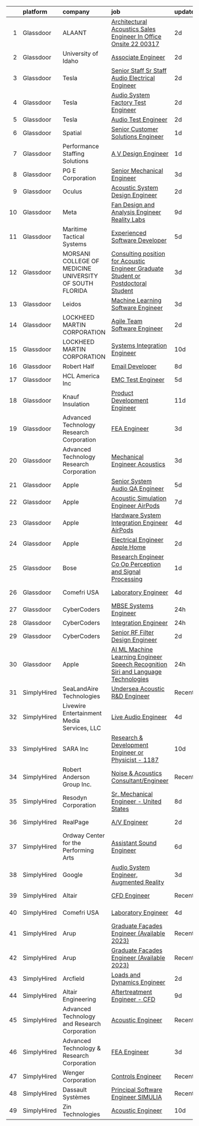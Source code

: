 

|    | platform    | company                                                   | job                                                                                                                                                                                                                                                                                                                                                                                                                                                                                                                                                                                                                                                                                                                                                                                                                                                                                                                                                                                                                                                                                                                                                                                                                                                                                                                                                                                                                                                                                        | update_time   | location                |
|---:|:------------|:----------------------------------------------------------|:-------------------------------------------------------------------------------------------------------------------------------------------------------------------------------------------------------------------------------------------------------------------------------------------------------------------------------------------------------------------------------------------------------------------------------------------------------------------------------------------------------------------------------------------------------------------------------------------------------------------------------------------------------------------------------------------------------------------------------------------------------------------------------------------------------------------------------------------------------------------------------------------------------------------------------------------------------------------------------------------------------------------------------------------------------------------------------------------------------------------------------------------------------------------------------------------------------------------------------------------------------------------------------------------------------------------------------------------------------------------------------------------------------------------------------------------------------------------------------------------|:--------------|:------------------------|
|  1 | Glassdoor   | ALAANT                                                    | [Architectural   Acoustics Sales Engineer   In Office Onsite 22 00317](https://www.glassdoor.com/partner/jobListing.htm?pos=119&ao=1110586&s=58&guid=000001837374fcfca1c433e89928ea40&src=GD_JOB_AD&t=SR&vt=w&ea=1&cs=1_7d662b86&cb=1664089390695&jobListingId=1008156106515&cpc=8F7BC0C6B9F707AE&jrtk=3-0-1gdpn9v9am6pr801-1gdpn9va5jc9p800-df99d32996482fba--6NYlbfkN0CXW8ZgR30LPYFGC_6y8SgAZEO8JE8iUikJuqEbSg54UkP0skczxd_reddng8Mzi2OhXQaIVGxaoypcr6oiOO5ayPQJtTKyzF-9_18g-QE34ZZY4mpDhZRc9f0B4oIz18OZUTuW6Vlay7ohZJmooPRE2muTgEB1gAiazR-AWirjMmwSlNBZ17C1wjLO8D52UzAxXUKTMZtc2X5y3dsEaGr5ZK-A9bozVj8BAnkGuJ-nRrOcBAKmz-LgY46boPpunRuPOQh2D6Cgd2wswm-wasW5uMDZIFh1aiR4bbKTN20uYGx5UFSHg7PUBRy6NoKqVvUiRn4K73L0U1wYbP5Gq9VkFRwBRqHnAcMyLos9AG0Y46flbWSR5sEaguAMFW6wlSQSEppvoBvmQYze0qbWMf43MloICIi9jAVnCjQ4uvK44Itk1ERlczMq7I6hTgF3rIIH8IQzuPLUX28C7C8IvbXIPrR_K0sh5KYKgnyZVLhHAZnToyiqhHA6YoVx4OxdQd4O2Zfwnho-kvjBzNlJLuhldIgz9VAx60RCsJ5lxPJlRV_Q13JICSHbbREg1KTRi0Zjljcr77eHajOwCTogCSur)                                                                                                                                                                                                                                                                                                                                                                                                                                                                                            | 2d            | Columbus, OH            |
|  2 | Glassdoor   | University of Idaho                                       | [Associate Engineer](https://www.glassdoor.com/partner/jobListing.htm?pos=108&ao=1110586&s=58&guid=000001837374fcfca1c433e89928ea40&src=GD_JOB_AD&t=SR&vt=w&cs=1_087cd383&cb=1664089390693&jobListingId=1008157027137&cpc=F2E91DB1AE7076E1&jrtk=3-0-1gdpn9v9am6pr801-1gdpn9va5jc9p800-17ed2184d355e8ee--6NYlbfkN0C3BzQoXwz1MV12nennXSH4XHtHixj9qnUptUTwomOmbFqIS368EfB4z5Ing23qLFI9tUkDGY76CsCdAl9zg_RCJc2k_Nle-qcuES2TdsiB0GmqLoegFcknwaL1O8Ch8gE7irKbfxMrmFOYvY47YK5OjRlBwx15igQ3zF3XVH1rIWfNV4PfEqC3Qu52PACfqVmhEMl1fb-r0Aseq6cXqK1mDB4IWdlaZNiVilkd6iawZgN4rEG2tgjzKjROcMKMpUhOqCGKSkykxzc0M0a6KSzDLJ6xiuM4kGO291FcMA4iugKEOF9dxC6OCdnL96AJpeOWfze5AsZeE-dtgoKxDvnO0NgnsSdk2eI9i3rpOmPl79xikFt7-gT76xhgmbSTxr-l9iPMGfYfsppnKQahvbq4DjiHNUnBo-UOohbu2QIfwtgieXCN-KsCAdExGeAXkOpOHdlhCBh2Dtl3E7ZBNsn_)                                                                                                                                                                                                                                                                                                                                                                                                                                                                                                                                                                                                                                                                                   | 2d            | Boise, ID               |
|  3 | Glassdoor   | Tesla                                                     | [Senior Staff Sr Staff Audio Electrical Engineer](https://www.glassdoor.com/partner/jobListing.htm?pos=124&ao=1110586&s=58&guid=000001837374fcfca1c433e89928ea40&src=GD_JOB_AD&t=SR&vt=w&cs=1_5af7133e&cb=1664089390695&jobListingId=1008157142193&cpc=8795CF9063CD573D&jrtk=3-0-1gdpn9v9am6pr801-1gdpn9va5jc9p800-2d8a1f8128b2f03b--6NYlbfkN0BkX03mv_qGbDFMol2YHqLRvzzvm2LmpzMO_FcYL_FtJlnJTzsjtFTdelRG5HbGrIeCZP9oCSI6IpzslZjy-kUNT8ZDj2sbaRf0gOo7CGmFjrRjITcSomSj23GIUM-aoISp3qMl1UsbND8YpzjJG5gcnx1Z7SvuJUsfY8NVH-41rtMPepHxLVR2mQotcBDNJ2ghAUtGFm8aZas2iD0K1JzYglPyRsgYhvH5H8BDLwCJ0q_Z2hFTlsNfef_o7K3gJtVUFB4a8YIuP7C-eCA67p6ewOkNewccjl_dQKgUmg2-c0EXvMjMpQ-as9VCGy12xEYjsxDgcl1EZ-iUQM58eU2JHop9S0YaWuBT5U3zyyv--RNFxzQj-1-UWxLDvNFEt1vmOCIRAs13IIJxAQPzXKyy4-s1WYzNPXhG5SEd8BwPzrqa8o8XbQVvHIoOOnftebiYEHSU2MLjeDYWUU6sZfcyrQ8J8Nd5t_SHrWv9pwx6hxvBPBVrhPOL3vnLHMip5tHPPPvGiLToFj9mJjyIlKO3)                                                                                                                                                                                                                                                                                                                                                                                                                                                                                                                                                                                      | 2d            | Palo Alto, CA           |
|  4 | Glassdoor   | Tesla                                                     | [Audio System Factory Test Engineer](https://www.glassdoor.com/partner/jobListing.htm?pos=113&ao=1110586&s=58&guid=000001837374fcfca1c433e89928ea40&src=GD_JOB_AD&t=SR&vt=w&cs=1_678a7769&cb=1664089390694&jobListingId=1008157141701&cpc=2CAED5C921A5F994&jrtk=3-0-1gdpn9v9am6pr801-1gdpn9va5jc9p800-5af3a224d73f09b7--6NYlbfkN0BkX03mv_qGbDFMol2YHqLRvzzvm2LmpzMO_FcYL_FtJlnJTzsjtFTdelRG5HbGrIeCZP9oCSI6IuPWZMAxwLue--xsQCODXP1zXPB_ldq9qAXnJQnMAK4g-TBuo7TNWkJrSpRtfA-JW54EzgC32fehXWacBL8mw35h490ZL-ZBlh1QgB5ziyspalw8C5F5hHTImoMvy-Qybpj5bIksgWPeCSrCBxVECiZXyL2LWFsF2OeBbljdR8Pesix-xFuHfQucNCneoQTcNE5-5dZeBPCofkJe8PQhLCbUza1h94BRshSlF4uRV-alF7PXXCuRE0Pje9JHhS_iGnjdE4oMs5qzduSFfocpj3iWPJCFg8Cxh-WmVu0PZcfHpxMucp2e0FVl66iuhH7ZKx9ySvWnioEZodtcLdxFLbmVMdTQN7UYKYHwrBhqfCNYMg2lSI2g7ZNwZRjZHA_9IxK-JVJCwhz_7NJxW-XrPw2J1zAR8VwIP7CiBf-3YwCZX1PYgXnKDn8%3D)                                                                                                                                                                                                                                                                                                                                                                                                                                                                                                                                                                                                                     | 2d            | Palo Alto, CA           |
|  5 | Glassdoor   | Tesla                                                     | [Audio Test Engineer](https://www.glassdoor.com/partner/jobListing.htm?pos=118&ao=1110586&s=58&guid=000001837374fcfca1c433e89928ea40&src=GD_JOB_AD&t=SR&vt=w&cs=1_208adf15&cb=1664089390694&jobListingId=1008157142400&cpc=2CAED5C921A5F994&jrtk=3-0-1gdpn9v9am6pr801-1gdpn9va5jc9p800-058a82497792a86c--6NYlbfkN0BkX03mv_qGbDFMol2YHqLRvzzvm2LmpzMO_FcYL_FtJlnJTzsjtFTdelRG5HbGrIeCZP9oCSI6IhXig6-SMqbejx7n6pjgn4y33Nhu9-TL74ww2Zl2M80tFLABULuAo1mrL6CiClpgSDKSZsDVgndZNoceL5IbPMSSplizj8YJF4q_mGaisGhuKmDXf40g7SmsnxLAQr8tDGkq5FMk4HW1xXPQDRXxoC91chCRPsJD18-hWtUOdC0erY0jKjLl2bshti1trRxp70IPBmQ--lBvFqXakTzlW36NuKy3rLqR0DL-fTqbAVRwl8aXCe42Cn6vPowZck4jdFpIN_RxvkYoip5muqy4nBkrVK1LRZdGJCjxoY4F7Um1qZ7i1tcWrkK8BbVO-ZoBmMa_78qhV-1iWzKE-F3BwPUD75MRiBE8OiG4blNo15g3vTYtKdcZMb9RQ40Jtu975PE56l435e10cjyi7d-yNe1ecY9QJN7osw%3D%3D)                                                                                                                                                                                                                                                                                                                                                                                                                                                                                                                                                                                                                                                      | 2d            | Palo Alto, CA           |
|  6 | Glassdoor   | Spatial                                                   | [Senior Customer Solutions Engineer](https://www.glassdoor.com/partner/jobListing.htm?pos=104&ao=1110586&s=58&guid=000001837374fcfca1c433e89928ea40&src=GD_JOB_AD&t=SR&vt=w&ea=1&cs=1_c5f34b89&cb=1664089390692&jobListingId=1008159159274&cpc=BA2480082EBCBD2C&jrtk=3-0-1gdpn9v9am6pr801-1gdpn9va5jc9p800-1a65befd38c2f178--6NYlbfkN0BK9GXDcakwdiqmeo8o-2GvkYnmPkq7xevAHdeF_847qgq8H7zIJ73WNl8DFdX4C2P9tNLo2nNq6GQI7kIL2dAB22n2yRJi9ChcyUtHAyiQYaJtFAtOwyYKxn4xUPV8ELYOtTM6Q4aHlpAwc1tGhqbovdtbKduVHYQPTjPi69p_08Bezb4r0sHXTEAYo9HzGXR7diUuKKzjub_ttNoXdAPJdpoR_u6lwlbD-83YuqqLp_igl9fa1WJdHfGpy4N5bEO4m32rEgPpYYUsuvbwm5nfZQYdtHZqFCso_aPWnUXVkAIWLZjgZrZ6SqXk3-NPMT9O0I0FX9uheK2J9X937FL8S_DcxrxYgA0orO08S7saae08xF-hjwYCiIcco9idM3lm6ixMf5BX2hcObh4YcR2mq0wAMlE7YbdQQ-owtaZ69IPedzx70C_SrtMAh0pgLPx4njKvcpjdYHKUuRsVcPUn7pc46WB14XqqRPy6rQMy3UdnQ5G5Ctae)                                                                                                                                                                                                                                                                                                                                                                                                                                                                                                                                                                                                                              | 1d            | Scottsdale, AZ          |
|  7 | Glassdoor   | Performance Staffing Solutions                            | [A V Design Engineer](https://www.glassdoor.com/partner/jobListing.htm?pos=126&ao=1110586&s=58&guid=000001837374fcfca1c433e89928ea40&src=GD_JOB_AD&t=SR&vt=w&ea=1&cs=1_b381b978&cb=1664089390695&jobListingId=1008158727522&cpc=BAEB662971763A76&jrtk=3-0-1gdpn9v9am6pr801-1gdpn9va5jc9p800-b09843086040391b--6NYlbfkN0AXoFliKwNxzh56Bt02S5rD74fUBi6QI1EUlbM42wbglNw8vVVxLQivIe2A6KbchX9gc9jlNLiuyXZVEQvOYp5-Ny3f5vjW2qESpYXJelH-sRZNB1L7LIQ59i0IAPf5LnKlZTO4CPFINtFmB9QVBhp5-nd4wPn1SGLwRVaZCvGt4SZpdSpOmUKOSBTfMq2LXbm9hudaA8cSJh22hCKrbQwSkLrI9JMQFcvN9-xgm_wYefZnv1_yL2ybkKn43RJNlMGlDa8DK7h4vMD77xeaBjN-FHDu9MAcw7_Fcy-zZpR0-79idsBCtIuodWPtB3e-FUlS4Ly_Ar6YQKPOa75xmfujAyB5rcZm_nmt5G4nzTDwfnN4liwN8otwj6Dv709pHc2KVYSxC_5RxdKZq43Db21-c1FjNhZJ7yezl2hzEQflNiGgRVsOOVdqV82A-h_Mvm35UE2rz14cNZW9839HJcC2Aw8cgEZYxNYSM5NS3iYRAaiMp28VzfFy3ozuLxSmMVZDyStWvmepZjTgTikXdGIWb6_Pz-57j1g%3D)                                                                                                                                                                                                                                                                                                                                                                                                                                                                                                                                                                                               | 1d            | Charlotte, NC           |
|  8 | Glassdoor   | PG E Corporation                                          | [Senior  Mechanical Engineer](https://www.glassdoor.com/partner/jobListing.htm?pos=122&ao=1110586&s=58&guid=000001837374fcfca1c433e89928ea40&src=GD_JOB_AD&t=SR&vt=w&cs=1_30d16c79&cb=1664089390695&jobListingId=1008153196027&cpc=C4A69CCDBB3B9599&jrtk=3-0-1gdpn9v9am6pr801-1gdpn9va5jc9p800-f0aee0fc73f4146d--6NYlbfkN0Dl5O3UwlcwwCSNUOo_pIXFXhqhPgZDNLRFp2hAbMlfu_U7Fdo9AfZuTWJJfdwboLvXPn5kWbrVdgpI5w-Sdt6pSYoIZB-LXSBjqdmWLuIPSHx5TxWns3CsJ2Vdl84ggBZjSasJjxvbH6ZKf1YjqZw394F56_vqN7_CN9U5D31MhgLsm6DNIbC5h-Xai3qfqiqdek8V0dsLNOGrfmi9a5pTSVa8PRuEv41XOxNKIBjDSyBzYLJ45BpdiobLkKmSgHk9xOawrAEAiTTCFr5M2aztu_Hr00BkKYmBxgojQbz1Wn8zwMkHn4Avmtcler0daNUSdnh7F603926VPNmBueQniuESv_WTcBHq6IgJG5fsip2onv5A4e5N6AkBZ-I4vk7cU-j-iUN0rzuMf83ncCNcUPiqY8aKqyxzLHtnTD_Vmdcy3I2Qg2qr2cc6xV6CWa8%3D)                                                                                                                                                                                                                                                                                                                                                                                                                                                                                                                                                                                                                                                                                            | 3d            | San Ramon, CA           |
|  9 | Glassdoor   | Oculus                                                    | [Acoustic System Design Engineer](https://www.glassdoor.com/partner/jobListing.htm?pos=107&ao=1110586&s=58&guid=000001837374fcfca1c433e89928ea40&src=GD_JOB_AD&t=SR&vt=w&cs=1_c586d420&cb=1664089390693&jobListingId=1008156790030&cpc=5EFBB0462F9C6B7A&jrtk=3-0-1gdpn9v9am6pr801-1gdpn9va5jc9p800-d106bdc17e9a864d--6NYlbfkN0DYl4UJW4r1Vl7FEn6T9F-rD9lpC-0oMJVSiWjK_MGUd8e8cHXcpv6KPyjLHZEfqkXDGYLNsIw2VETJ0sHF2NZhGZKLMs2_UCF9Pd1nMa-9fRGoBJA0xAywn7pOa351Ily7VFDihLHS6yLNon9QJ0DeHlrSJhvNsioD-LJK18Xi_GSqoFx-NlwHpQVxE5ZsSy5Fhb5nqIKKnn0yYjIB8geaVIPzDEopk-WyHX2KupQseKqcBg3tS9aGXp9-gtyyO60Fpw3OryJMfX9txIJrlY4USeQvEnoqpk5a3xUm0pr2DTMmsQPOKXEYZFbP2NGLi5fpfujR8y4b4QRxf_OGrxFJfGy0Ijwh7O9I5D_xIRN5lY69xmahxoZM2fSYgbKYwBSbNxfuLFOmvf90nfzGy8Ue9Y4xHz2pwK3nfhaUbgzVhgV4QmNhEcFHvbvOgzZONgU9gYHWzZq4oy7gAsuxCsSS9V2M_tUqgZX4HbjcCBc8NayaIua7Qz1fOPw-wRg3__F8vbcg1umKWHFASn4eHABpSAo-CIud2xgRpeZn3Qq1p069lT1HOVJ-J-QVr0GUcl_c9C6O3A0FMYR2baDDcAVb-2-Ko5fpBtfbrR3c-tNvc_nFvEzxkaSA3x_bQJQtmQOlNgFQXs_yRinNKvso8REVH4svdDC-lzC2ZOMFa_lKWMQZvb6nMTX-xtQ_P9GNVUJcYEKw9k_BsxxQQQpTIt9TNZJJGca0LCPTCpO20ZE6AEOcyFHwqlnPalDmeXVmN_KQPkZIp5GHL0lhJXmvipcoFiqQXWFGgTQqctQwwBiIcWO85BLHOZQe8tgQer5vgMqdKJbjiNnFuQZUyUt2zsE0lS3S_QxqMFCxfoIMU02PfpLT90oV-uHXbxPSw4z_p00fqGPB-xSqlGexs9fwh9sypytVUNI2FmPSF3ABa1GtCgtakHhs3Lj94YbCl9OjYWfSbAscPt1_uvb0bsMvqkfpFGuJmLwb4szFj5-0wH8toTqYhPcWt8Ots5WeLuibBlvFyj3StFTLIp-3Fb6gIhRQhVAB_xJQ_-SIPr8AWTegvxvqe5KvOPr8xmqs8IkVUyBvwc1F5ww3Dw%3D%3D)          | 2d            | Sunnyvale, CA           |
| 10 | Glassdoor   | Meta                                                      | [Fan Design and Analysis Engineer  Reality Labs](https://www.glassdoor.com/partner/jobListing.htm?pos=116&ao=1110586&s=58&guid=000001837374fcfca1c433e89928ea40&src=GD_JOB_AD&t=SR&vt=w&cs=1_72dc6b6c&cb=1664089390694&jobListingId=1008141481650&cpc=0FE1F5EA2BC84A01&jrtk=3-0-1gdpn9v9am6pr801-1gdpn9va5jc9p800-886dea5d5ab4ed2b--6NYlbfkN0DYl4UJW4r1Vl7FEn6T9F-rD9lpC-0oMJVSiWjK_MGUd8e8cHXcpv6KPyjLHZEfqkUnLXdHGEVbYm2zpAyUcoVheNefKJ5FHnA0xpuyfC0uKnxD36z6rx0HwNbIk-jKGlGKpgpBcUz8zsVafc-mGMC4GOhdemSNHJBEwFhm7HBnKnYL3cO0cKNVH4VrP90ERogJDSHlq-l2Wj16v6RbpH7nuH9On42egy4AjrHK4hlV7aY_TGFcd2XR-o0nJFQ_tBSsuCnO5YNtwqu_H0VxveaX8f0AUNgZxY2CFD8YYegg1aS9A-sCF5WK7h35q0gOr3KPfP_80YUWID_eaFHCjTn9f3puvK2274EHBmDInCkW9huxjYwhn3OBnSAjyInE6F9c64cqU95pnCmiArA5er2BktUuST6gkuqQ0oiIRKRMVR2FJqryTvwujjFfQyvqgv2ygWM9rWpzkSFfPbo1D6gV3CBL5-ya60btT-Dfn0TR1VxCqBiIhTx1jRoV4bsnhFcbnbsDCRvH60xLNyZ9JZqBsEOVxPQhP4v2-lJiyBxae_n1-Y_tZMpZJc1yqFoqvpCyXAK0izIW-8iNvG_7GrkWrx_Z5mnuPHYsuugc6NT2l9IXbQLhNc6o2_CTTqfS2b91XAYqXAhK9xc0dRF9vMseYJMC61nAFwZyZSObFuLPYEW5qRCXrurimmiVInkhgoOE2X6uOLQ2_rObgrTzUnjxfnJLHY9mTWJXeToDytbqZXpZQQsOGVOzhFCQmT6aky7Ijak2fLziTcOVnLXeYR-1TKGguATdc7PY72To9rRJDixAzBHmezaqV1Ny-vHjosq_0WH80j5nyBs-lqrcWgFjWSSHrAmKKUw6mpgP2RFv8JL-OW6vPNXJbkh_UEDbhsWt2e_W2rqMRMofnBJ138h2G05BS0PsLrQUs42h0cCZzIK_TA4Wa8ju6UPE1Z73CvZdqkxEvHk6s9GeSHCdRz75izdjSCXNNO53ZGt3pqjQICqkfkE6Js3jQS4XHCI5U3ZHapLkfPF2c_klaYyyhl--N_I1gxwzSAD3jUtFcs__nA%3D%3D)                           | 9d            | Sunnyvale, CA           |
| 11 | Glassdoor   | Maritime Tactical Systems                                 | [Experienced Software Developer](https://www.glassdoor.com/partner/jobListing.htm?pos=102&ao=1110586&s=58&guid=000001837374fcfca1c433e89928ea40&src=GD_JOB_AD&t=SR&vt=w&ea=1&cs=1_a0ff9c29&cb=1664089390692&jobListingId=1008149197652&cpc=0215C0D262B7DA96&jrtk=3-0-1gdpn9v9am6pr801-1gdpn9va5jc9p800-81bb24394b5abab6--6NYlbfkN0AtR68e5gWpPxoovZgA7Udo-dcymoK0NpHFMpIgh7LYzw56sJYO5BCaP-bqJbaXFb_-ej51BS-QNSIWQaRzNmG2_RvMR4LiDIjiWnQ0kaTCf_kylRMyRIsBM2wpIDBlBWIhyaDEsQtPzD_cB10uLc6yBP3cPpsqVA5vTZpkP-AhwayiN2eDEH1kNS-S8pAfwLJ1a3wu8GSL-PwbiIXVPELrnHvwe2HhqwHQgFKbV49Hzf-VXqDzblpWKm15LZwvoL8qU1_jKEmlueO-UeG5-3EulLo1OWCXWWd2eWumo1OZklnik5DwNUeI7R_0qdJl3WrRcdleLQ-uGWpvpnrYAxrkZm-xph9bcQxSRm3Y6gjmjQLwTSKlJNhUO7z9yQyYbD6dzDcY0tnuMUoid6_mPWlv6cjvS7szf1lrruH2O-GX--xFjlJBk6mb83gyTU5H4LcW23gi_AC-fvNNvH3E2e8jEn8EY5m2gpR9gh6w6WPjYmVJhJc2MgqtZcFrPfLoZoyFX_i7J14cUAqvXlsEFD8M)                                                                                                                                                                                                                                                                                                                                                                                                                                                                                                                                                                                                  | 5d            | Melbourne, FL           |
| 12 | Glassdoor   | MORSANI COLLEGE OF MEDICINE   UNIVERSITY OF SOUTH FLORIDA | [Consulting position for Acoustic Engineer Graduate Student or Postdoctoral Student](https://www.glassdoor.com/partner/jobListing.htm?pos=128&ao=1110586&s=58&guid=000001837374fcfca1c433e89928ea40&src=GD_JOB_AD&t=SR&vt=w&ea=1&cs=1_bee36d9d&cb=1664089390695&jobListingId=1008154544866&cpc=B101C867B3EF2D75&jrtk=3-0-1gdpn9v9am6pr801-1gdpn9va5jc9p800-f55a4ef6aeae47d6--6NYlbfkN0CoZx6RZ76Kz2BC5LaLJVXH_1oYGbR7vq7wgU_JS4Ka_yE7NXZX-VTjXqlM7f-iv2vpOSkZFUl1d5WYHDxQbnm6vPg6q1QmKpNle2ctRKvMoHkjKQflmuguFVrJr53wYU5QkScODGQicf3nbNYEkArzRwtYiTmjIiDP_mdtH0Gsb8v-QyZORvDgL4RYYFG9uh08NmdYlzvE8htOmx67eded6EoCnqbOB57VE3kLpgckGP9VXCnHvtn86qFIdS4RMv2qXizSHXberdLViwmJ3T_qEeuUwdTaFPOlux0shAr_-nkkaZZ3JN2rKAUSDWaQk2hAmKr0uAP-gIkBycpjzz-YPUEpgkkouKwhfBZfhUTWHd5tU1mGw3PphZvr6MAiaG9y-e8-3x-Pe_ujxXrp7TrAyQ9xxVGNLAyR9liTblHQGrqYCKjiYA9g2ytUbMOanxtfYmyJvN--BxS097suzGv4PQrr-UWzZBGSmbFZK30SvghsTNC0EfHss6ztlA-4exgeZB8RTb_VkltGV70nJI6y8roAUBhkkve4S97M1DPDQSDamvXBz4iLoL8nBTpQSFHdPTVFyLkuDMgaDBtyLenPj8EQxMqasbPQ0a3SWN_RkmjGUnvhzf2G0Pkqb-IwMTTjH4owy8RWw27jfnWSRgdZc5S6L4MTqJxK8cM_t8CKfQ%3D%3D)                                                                                                                                                                                                                                                                                                                                                                                  | 3d            | Tampa, FL               |
| 13 | Glassdoor   | Leidos                                                    | [Machine Learning Software Engineer](https://www.glassdoor.com/partner/jobListing.htm?pos=110&ao=1110586&s=58&guid=000001837374fcfca1c433e89928ea40&src=GD_JOB_AD&t=SR&vt=w&cs=1_f3480974&cb=1664089390693&jobListingId=1008154058643&cpc=65CC663E25211861&jrtk=3-0-1gdpn9v9am6pr801-1gdpn9va5jc9p800-ae7c0370de18daf7--6NYlbfkN0CZUO70VSdYKA8PR3jfrSh5ljhqJhfDt0PzQCMubt8cRihWbmqO_-Ccw6DGinMZCyK2ZE0rkuApsHeGNKrS9WTgWTVzUq_zBkMtMKRl2EVMdGDdu3O6zficjxrw1LNdb1H9xU-dLv_XXB74BQOK0elhW8zL9Y6v8u2TAJaWLAm3Z5BwXTrx08n59ar8UQl4h0Mgelv0v3VGVCG-qsDP7mJu7uHSCZtEBy3J0EffgNvHngpsOB7l7-klvibiFl7M6Am6v8CaTssFZX7jybCU5zfXBmlqPBb-CdEPBwL94Oq9i9kG26ko3YIVVeTL16OxKtbdpCKnScy9RzUGHfumsqal2cAnnzEM0YfcLnhQMeStCqB15tupRGxfQ0YGmc8y59cAnYpz4Dac2rWrdpo2g1KJBaS22U85-z7_qB8n5mD_fOG2Zc6Jnl_9n5KT-V0cgbnx4eRldqOJGL7Br749ym9ijB8X4a4E3KIvn5zAIYg-4uhsSDRz1BjM_nnN7SnWljpjH-a2X3xENfHyOLYFurx9NsPSCS59AkSl7Io8OcbN2_yllVxS1mNt680Hiov5dAKToYokOFSIWXTrx7ll_XqYgt7SSZ0BDXf0FWZ0euo2EsY2VVDj3ly35Ql9QselncMnoSSC1AE0sAGk4persCXm)                                                                                                                                                                                                                                                                                                                                                                                                                                                                   | 3d            | Arlington, VA           |
| 14 | Glassdoor   | LOCKHEED MARTIN CORPORATION                               | [Agile Team Software Engineer](https://www.glassdoor.com/partner/jobListing.htm?pos=111&ao=1110586&s=58&guid=000001837374fcfca1c433e89928ea40&src=GD_JOB_AD&t=SR&vt=w&cs=1_bafefbce&cb=1664089390693&jobListingId=1008157427345&cpc=48B9F4758953335C&jrtk=3-0-1gdpn9v9am6pr801-1gdpn9va5jc9p800-c601795b34351101--6NYlbfkN0BuMqUtaNIakuoGTB-u7I0EvtcrTK1_bHO6_bsORPCvsL7zkQUfIzpY4doIgp_GoHrdWwRHLC1L1F-NTj7I9bniL9bd7P7cGA1R3ynlaMUiL1G1I1fQGpDJM8PDMow5kSXMVLGknX_E_ksfSda1IQx-WOKLNd1bNNBCCPk3Y7j18H0ypOQhhVSMtwnhTISn9EbQrvqgbG9gIDeWyceKQdK457QwcdvGoQIs9flL-tFjaqBmzR2KRui7vhYBonMm5QcQHHoYbcnTy4OPfCe3N3s7OsK_9JBYB5xD9cddaOo7DBcWPiSbViUyphU4q-Rp8CgSvB2wryVNkCb3JB7qq3Tmp1_FI6VZ_f-0C1PsifNiLi8RU-BCtTIajmrw5EXA6sXSTaCTQkErBW-s3xXrqtTamp9Oufnr5bzUkPg_-I2xU5yvCmvpzZoXhG3avVN8LQdpyTWN2zoYACbiEcaJlqqBPUZglw1LlsA63qbLVYiiSu_5PVrgYsI71Nj5ilA9RikqzOYBJaH4Ti5Zphk-Pn1ltjmkuehUg5WsoK1H-TXbEKZW4TxB02ipx8vPO_zYp3EtT2IcjnxRx_rdYrdqZR147raXuYGGu-HrqY_3g35S9WbkVNQxi645lVMlN6Wii_9PsZMQqUqupZhz7319HBxc)                                                                                                                                                                                                                                                                                                                                                                                                                                                                         | 2d            | Manassas, VA            |
| 15 | Glassdoor   | LOCKHEED MARTIN CORPORATION                               | [Systems Integration Engineer](https://www.glassdoor.com/partner/jobListing.htm?pos=120&ao=1110586&s=58&guid=000001837374fcfca1c433e89928ea40&src=GD_JOB_AD&t=SR&vt=w&cs=1_ea2435d9&cb=1664089390694&jobListingId=1008140870937&cpc=FA84DF7EA1EC2398&jrtk=3-0-1gdpn9v9am6pr801-1gdpn9va5jc9p800-b4216dccb1da57a7--6NYlbfkN0BuMqUtaNIakuoGTB-u7I0EvtcrTK1_bHO6_bsORPCvsL7zkQUfIzpY4doIgp_GoHqLnLYJkZiTqGRR7wOuUzcCj0RBOuwB2q82Ai0Woe_6x4lpKSYDi0SEjN-Dc8SeQIeQnveJld76q5F1mm34e4Cpumyn51bbY9kYoL2vWlIfK5lS5HbZag-L8vw4KuA3oF_tbyAgW7b8bZ7H6fQAsmYrkG-DbgVVu2Pco1BbUa14bm13zIGcaYKgGLQRsaIKNUo7BXETl7jdGr7KU1ym_ip6Rjd_fuopjDRSQJqcsqsILjB6ympPh-WiDyOR-WPyf8HjQOeRJOgGzWeuz-J3S986H46SQHGcHpiThIcCLVDoM7mT7SUVFGNQA9Z15gjMvpBKz0pZqmQAk0IRQ1YnvvHP-sQCMXy-3I8YfLSjfMHM6ZSmZvrVXexMw9uqPDlsx7LMIFof22emLDNDou4OPcrMcV38PlWbpoTwbqi8rMdTJtfBKGvO_8ROsdVZA_B4YfL7ojpqlPeH-ipS2DCX-i9yrJ7QLBeM2sjByhWYDTcX6GQVeiJz8fZIMa88NXF4IQMAb1qmGzd5bkVO1430ltQdVRX1k5DPVrs1z0doGwEWA3t7-exr1INQJpqu7w0vMVWn0CV8ET-9hA_0Tc_AIiyB)                                                                                                                                                                                                                                                                                                                                                                                                                                                                         | 10d           | Manassas, VA            |
| 16 | Glassdoor   | Robert Half                                               | [Email Developer](https://www.glassdoor.com/partner/jobListing.htm?pos=123&ao=1110586&s=58&guid=000001837374fcfca1c433e89928ea40&src=GD_JOB_AD&t=SR&vt=w&ea=1&cs=1_bcedfad3&cb=1664089390695&jobListingId=1008145675095&cpc=9DC6E4D8324653EE&jrtk=3-0-1gdpn9v9am6pr801-1gdpn9va5jc9p800-1d30b377a342ae9d--6NYlbfkN0CpzDdaQkua3np5pkmj49lKioZwmwxQ-yx5plwbYmV_MzWNBoPgCjn5bOtxNwC6GJ4nMXlh70SbCFcICXIgnZkuA1M2Q3cbZxvyy2idv8eL8hhk9lI80DRwFm1NMXGvI86YHjJOPaVV2F-OE7mVDddpF962aw6WMRMYnU2tZV44lSwwG1i4aejlq-1PIigZ3OVp1QLeG94m97CsvM220ZdXmPNjhXU3IlAoe_Dfad-jYTo8Dqj7pn8bLtTpPFS3TrKgNkcRcZQKfJHknybXRlEXEu4yr7IpL-M7r8PrsgZbidaMAXqUifUT3KmmTGwG5BN1BKlkpO5Tj_RgHD0xqnoSJNIdSv2wIpSE1nD0a-WVri8t1GGKp9mq8QLv9ZPM_GVByNHDGusx8OsLe16RXyXkYJpEZuH68AY2RT8HU7oTM0LEaBdtBIBH4XQvzBxN0XvYYoAd5fUR2zaJMXqIopwMe_EJttYuQyvCBD4fUuI2CBKDcMUAAYhqHhEeYvhsmYzhf3bqfUAZ7HsHIUrHlsaSljfLP_CVFNG_wzh6zHGuVMrH4-DYJx1_)                                                                                                                                                                                                                                                                                                                                                                                                                                                                                                                                                                                 | 8d            | Denver, CO              |
| 17 | Glassdoor   | HCL America Inc                                           | [EMC Test Engineer](https://www.glassdoor.com/partner/jobListing.htm?pos=117&ao=1110586&s=58&guid=000001837374fcfca1c433e89928ea40&src=GD_JOB_AD&t=SR&vt=w&ea=1&cs=1_804a8dae&cb=1664089390694&jobListingId=1008148675044&cpc=5EFBB0462F9C6B7A&jrtk=3-0-1gdpn9v9am6pr801-1gdpn9va5jc9p800-8f9c6c6b805c9ea1--6NYlbfkN0ARIJ2Bo9Ne0EtqbN9FDl85baaqpD5sXJYF-05mq0UjEbqqdvOLv1_InxclDbXshHGkBNMdu6cFsHSCcCW1B5XNy7MFXQJXqc4oXF7kRCSin5PQ2KjGYzyfKWAgPnVon7DsnaaiIhJxutsH6fEenoviyjKl0tT6aRsH5kWbpBMcf0EZk6pBFu-PJkU62rzTEHp9EHXxUMtGMAlAs5c_cL6a5InP9JTEIveClyP87ttVXBNP8xcq921jI8Iowg4Im5PRPxh0dXhCfhdt7yGCGe3jEdsxcb3n9MPIx-93gXiM3LX8N4g-fPV_CGxkWYCVIgPFHmYC3p-9JDwJdmAMYZv3oI73xtp8skQJO_ZpnyKxgV-jK_NeIDUNx6_LuoI97mrhzJu3floKgCsf7JmYGXxT0HJRkJWji95IRF8uXDQPdiR8Xmfwog2M2Ffk13TuT_q_-5MqdBb-5sxjIHZuoZspp5oVh941sBf7M2Ai7np7rvB1-Vu2eNNmjiRth-CmTI9R8mhuyAAdBw%3D%3D)                                                                                                                                                                                                                                                                                                                                                                                                                                                                                                                                                                                                                   | 5d            | Pleasanton, CA          |
| 18 | Glassdoor   | Knauf Insulation                                          | [Product Development Engineer](https://www.glassdoor.com/partner/jobListing.htm?pos=109&ao=1110586&s=58&guid=000001837374fcfca1c433e89928ea40&src=GD_JOB_AD&t=SR&vt=w&ea=1&cs=1_030bcc33&cb=1664089390693&jobListingId=1008136628584&cpc=67D5E609A3B8C355&jrtk=3-0-1gdpn9v9am6pr801-1gdpn9va5jc9p800-7856583687082724--6NYlbfkN0AgCNq5Q9JZmzoW3qRvN8nsjI_K7hzeHLTyl9cbg4zvCuAwJ3I6BceYlWxJTxN8DwW-UgRDF5JuJSKTmh-k_N52AEArxxyOD0WNUcQZlgAObincYvAH3IXG2_TrzqqD9soyCYF-0ntN6ekpt19krMHsaZEVX2aNutxJltnPodVuJ0PmGP4bchhFhDJKX5NYnqoeDlIeLzWts1lA39vk9rsavu-PI-D8-gfGf-at1uf_0eoymIMUuui0PShNTsXoYIILe0EaGV1J4rRVnZ2Yg2anZnFauI1kES-f2A_n1Ycc93_5B1dE_ejqqeGig0NPsPzMRAZfumoIZC3F7HZv8SqQ3Tderl_KSyw5xSdyJmAIAFeATfuhKLf_rDKtbqH77Fht7xZx8yg79i-W4xg1d5uoX1KnesmX1vDXLLxHdExCR3PGEXj3EC9jJfOZL-1b1_oE5O6YES7GNtVxxGxxtWltcT4aLqh5qofnd-dNtt1JiCZnN9RgMzI7p-NtjGfTWyV-YyVIWy-VOJXW2_w3sEfAft57ptFvRlA%3D)                                                                                                                                                                                                                                                                                                                                                                                                                                                                                                                                                                                      | 11d           | Shelbyville, IN         |
| 19 | Glassdoor   | Advanced Technology   Research Corporation                | [FEA Engineer](https://www.glassdoor.com/partner/jobListing.htm?pos=105&ao=1110586&s=58&guid=000001837374fcfca1c433e89928ea40&src=GD_JOB_AD&t=SR&vt=w&ea=1&cs=1_ee2202ad&cb=1664089390693&jobListingId=1008153691899&cpc=56632219D727AB75&jrtk=3-0-1gdpn9v9am6pr801-1gdpn9va5jc9p800-c1fa792d3db1e409--6NYlbfkN0BpJ6rK8JrXdHZkBab3Cobg3BNAb-0EBUCoLlbXpfPELiqRnd6GOmOp-CHDTzpdoYGkHdqLG_nkxdWwDXOI2t5lMmndrVgFhDuep4VRg5pQ_WHz153F1mBLifAfEHf_UWfXdVxVKTS9MnTVwYmtSARCskA_epQ9cBSadQvVS2VdQghaW6AdCsprT7Yi17SKuPS8NyGetkozlhE_xIAAY0K9z6pCP6HxEzkytk1RigESCJXrt08epIn8h1VAnHKFsTwoqoC3YJ7INzsGHcg7HKxGeakNgbj2B_lf3UjzMzJW6OvQDredxjoTyPhpbD7m7T7Fo2hhtIznHLd-sssqJJqsSc1vE0FV5VZ0lw2vO9TXXKpXHhyDeaTHdvarlPmpLoGJwRUET4pJThKVri8Vg2ED1G18WnN4nnAz-NXyDeOU19Xq6EYgNUTvfkA1kbaYLxaeXrPhh1oh4kn4Aqr95Es9d8ibBOMvToJI_FcLuqZZPfRJ7lw57lK-lmxF1rQasjQ%3D)                                                                                                                                                                                                                                                                                                                                                                                                                                                                                                                                                                                                                                      | 3d            | Bethesda, MD            |
| 20 | Glassdoor   | Advanced Technology   Research Corporation                | [Mechanical Engineer  Acoustics](https://www.glassdoor.com/partner/jobListing.htm?pos=106&ao=1110586&s=58&guid=000001837374fcfca1c433e89928ea40&src=GD_JOB_AD&t=SR&vt=w&ea=1&cs=1_c3ceb70c&cb=1664089390693&jobListingId=1008153834590&cpc=A938E184CF850189&jrtk=3-0-1gdpn9v9am6pr801-1gdpn9va5jc9p800-3058c80775c5d72f--6NYlbfkN0BpJ6rK8JrXdHZkBab3Cobg3BNAb-0EBUCoLlbXpfPELiqRnd6GOmOp0roZmR_YsCNJr3t_egGcY1JKl6QRWN3-ev4XOXzV-d_drgNxR-_WffC_6U_HS3_Ngh82l2vb2d34HjznUtEKAULg2tZ_CFwQS2AdAWn0U5A-hfhQ2gw9ddftWjIfDrbdVhkTK7s0b6tQBJc8_B5qrb7QSyeck7vkydeVUzRWXzap6Aqhd2BNlXUPoRqOTk-MxPJJIUYLuacEgUaKE00Be6kr-o-Mwy5rU12mQxr-q1DEdvu736EDRezOJ5SJCu4hh2uUgc6FiX4Rfl9SPrwjjgwsTsZ0g11QAJSp8aKdyD2sqODWJW6ol1O5QQTGiWDfXIAOCNSmGuDpedATPL9Tt0iqDWfAWi-MXXSIBhGnLecpSAquk27tJsvvBcGIVbNp54qRneIzzeafTZlYP3md8aZwr9BzsDoZNnfxp92fxHS1r5a_raluybTLebp7I5rF06f8XrOs3PArGOiO3_k8NhgPRrhr6Ma1)                                                                                                                                                                                                                                                                                                                                                                                                                                                                                                                                                                                                  | 3d            | Bethesda, MD            |
| 21 | Glassdoor   | Apple                                                     | [Senior System Audio QA Engineer](https://www.glassdoor.com/partner/jobListing.htm?pos=115&ao=1110586&s=58&guid=000001837374fcfca1c433e89928ea40&src=GD_JOB_AD&t=SR&vt=w&cs=1_eebe5a1f&cb=1664089390694&jobListingId=1008148531672&cpc=F41FEAB56D215062&jrtk=3-0-1gdpn9v9am6pr801-1gdpn9va5jc9p800-017909a95361d9a2--6NYlbfkN0BvKrLyj5gPmtZO9T8euul8TCxuuKNOtzRJOomxnwSEodTz2Bc-sPZl5OJ9R4TJsNe2yDbQJ34cF5KvJm7v8DGc3FpnaU13Eij2u-w5iohmbTWZJBHXQN8zHGuRhc6f17UAESOPGHJp_Sy-51kXaUAulKq80nFC0KaW4xrHXe7ToHjGGXI5VdTXBP7K9jGhu27zMCrQWp2-UQEz2oi_BrPJC_etz_qnIEDqDwWeAhZ_myKtDWqKmkx32YGizEqQHWtdM_OKhLUDRkLC1m11xK3zCQeoGNVpa3amtX2I9fJZNRNrB-61EES23uxVlaLP5cr6GZVUoFhwAdizHMMSHlAPnwT4o5U_WnG-Pv1GsqPpamaIVZyDszvP-ZZ1MMH4FfUXGLDdWpfeo_cQpXFQkaO2fWplSOjRzhNlCZpvlc3RpEhft61lPsDs29JMqEAGf8FSoLH0MDuqSINlny5IUommgIIvZYYPN3h5NOJJFB8ydw8GZ9aJ9ecgIVq0gt2kxvaGBOVYkscu1FJ1R5Dr3AIebxBhW05C1vPeLqR-vE-plSyeCKfiUhV8xhFP317CbutqV40eJfNRBqbY-hrlSXj5oIdo5OeHywbiIvAQcXh9I7ED862KVl9IMnBIdqeDb3WyHFwmwu2qeZrmky9sqrOFL4AXe_9Q6Y5go7weXYk67DV0_URcxAP1H24lMpSNDq0f8l_E22AhQ6GMra2xeaT4T4ksY47dkvrUkvSpOE1Eu_Pve8p-A0C1flCzq9nR0wTY_4cD-7z6FN2PswYVpyX-xkJPdmksoW2P84EZ3jGzEe_X2inP-x89Xn2SeboJLKAAAHCb9GX44_UarGkd3G9CTFRTaiR6n0Faj4HDDMQK_XTiVvOwFdsHYoe8xalrVZ5ZeCadPLDpn_RYa-O0fJOBftTFIHMwgFFtOEQIHYY3LOW-KRhF1M4fS3skhPzZY_kL0NvXg928CtZRK8VhUeTEgi1YJUC1ljw%3D)                                                                                                                        | 5d            | Culver City, CA         |
| 22 | Glassdoor   | Apple                                                     | [Acoustic Simulation Engineer   AirPods](https://www.glassdoor.com/partner/jobListing.htm?pos=103&ao=1110586&s=58&guid=000001837374fcfca1c433e89928ea40&src=GD_JOB_AD&t=SR&vt=w&cs=1_292bae8d&cb=1664089390692&jobListingId=1008146626449&cpc=334ABAF5D42DC775&jrtk=3-0-1gdpn9v9am6pr801-1gdpn9va5jc9p800-ee21dd005390593b--6NYlbfkN0BvKrLyj5gPmtZO9T8euul8TCxuuKNOtzRJOomxnwSEodTz2Bc-sPZlPHrT5BCwu4Q-7dy9UsDbflfsSYyZ20UtBldsxZuRktsIMFqtwJnGPnRylWlaQ7uQv0HuRDulNs_Na0zu9qPy2zr8V2Yj7Dh-bWhA0EFhaVoGDu_4ArxRFaI91NIR1sbMz6HdtiU7yzJzmV5qUjIEuo19EbLbYP7uBhyKKiTbQ4AEI3pM7MqgudwIBcKZyS5-rK-_hmcs1x4BVTaxdpbuHaSVdniA71yBqsJ9Xjp9srqSCEPL12xZzWKsJU7YEsf_dUc0XzjiHhr4HXh1tTDvoeEYKTJB2ZD5P6vCQoRrbT1YSxyl4nkWFl5kwrXC-l2T9CXeYjb4-IIZKYuMej-XrzMMcxMl7Sn1sX8YH5rPwO0vDz5RICiuMU8SpUt3OLp-vFZkUGsKX_An9t0Pp1PUcsVwm29V8oPP2VDTIW8qfbX3VQ7GHCrEusFweMD9tiyhwObCBEqn_YZxiWOp6sZ7SNuZGdbHjWUAh3subDKbi8k70c7LrXhcVZ3NEHjd0LHbmkbON1fJjKkETrCLCZlXoFQDoORZ6OgyYAoylFqzL6r7h9naq6TeNgNEg-7Bfl4x5k4fqufE7tpLq8w9lLwwGvOExvJzCxCxPBkZ-NaDa5biXznHJGNRT8qz5oAcxlxmZIlkm-Jk4Ii45HCc_gVTmLinaDGJzRB0Dl8dxVxGiy7oFoJEYCobraRTyg6Q2OeVJr954cQyI4iOG8Q4YZP8NVot9sz44YfLCAHae42bxlZKrWpfHjAepxIgTe-FU5FQXGLsuozwrlKKIUZ_Zz-2oFnYQeoWLKCZkCs3ipcQLSAMRIzPtgpbHwU0HRxX3EhRLQqadK4Lw4xj0nNffnCg3hzbQAn-qeCArSHDVgQWtjiExu56qm2_X4EVbdvRZtrIzUHfPAFy8Yjt789SK27-twwbngTnCn48dgdwbeLKCV9NRIxOTToIBg%3D%3D)                                                                                                   | 7d            | Boulder, CO             |
| 23 | Glassdoor   | Apple                                                     | [Hardware System Integration Engineer   AirPods](https://www.glassdoor.com/partner/jobListing.htm?pos=114&ao=1110586&s=58&guid=000001837374fcfca1c433e89928ea40&src=GD_JOB_AD&t=SR&vt=w&cs=1_690755c6&cb=1664089390694&jobListingId=1008150767369&cpc=B076152010A3B66C&jrtk=3-0-1gdpn9v9am6pr801-1gdpn9va5jc9p800-532bcfa2c747b904--6NYlbfkN0BvKrLyj5gPmtZO9T8euul8TCxuuKNOtzRJOomxnwSEodTz2Bc-sPZlPHrT5BCwu4QXKcxAmF_39_VjBiM-LAthHOPQabiVP7WbL11bz3MOsj_2ZOtl3UXNdI7wnHHfqXyA_UzSZ6cWzp4ggyTZzfsQbl2JYPTGW4C91EpHG2nM7CslgQMUVEkecV3EjymAu6VOZXpsKBcS6tiibkGQqFy9ylvTxOo27F-u93tH9wp7J1Iaqwg6iLZZLBDLx1PHGku4nKeV_BYEXgEdvDR7271Q0ctw5HicUxQ8f5b926IAmOzY6Ek9QAZV0hkIO2aE6UXzdmOC8A0-xsv-B514l_rc8LXwkg8u_DdTDQSLvLZOt1o3LU916-bzCNCsB17DaDqYY_0zcwVyjLvJ1R2sG8CdcmJDxKxBWrzkVJPpCzNoo2mWHPChLofEXlFMy0dbzrYgHhhLyqewJjpt8kJ-aH4tAe-cZVeTIdM-jW7yuqukfab2VhCInWk_AHy7RjKL2CKRe6fdMUegn38WxwLO_jeRJxCNTy79fuLRxnEChMtoGOCzAFjerOjH-F-OLhiZJAzIPGuGqk7Azos3DxIAgyc1BuCfceQ_PpcUdn_1rDzvaZfV2H0n5jRuAHvj6oX6OTMBz3M-impxB1-pZTSwKhQHcz4-5OJSjwn55I-q1Hm67kYVidIF99f_mGm5Nh_IW8iVut_4_XUvlFhf-34mHHzB2q6vB4M97NmmldDzC8-Efku24T31w3ZCKPpn1tWr4NtdQi9KbqGwOfLxqDAcGcPUKcJePQ9besSOX1zP0_oukt6Lz2Sim1TP8_WlLahIQqRqDQTr6oAhj7vydQDKUkrGwl-TcyrFAKIABcz-8tNC9ynSlJ7NYT-Io01wpIHVUzXsZOUrawtJhmt-emF-3sb3fKu_RQ-4eY-3gjKSJsSSLnPohRI_EBR4h_Leg7kjk50x-JlRre71_7ud6bwajeKgar5Jmx84HB2LpaxL-s49IFi-Oj-z3AQ5)                                                                                       | 4d            | Boulder, CO             |
| 24 | Glassdoor   | Apple                                                     | [Electrical Engineer   Apple Home](https://www.glassdoor.com/partner/jobListing.htm?pos=121&ao=1110586&s=58&guid=000001837374fcfca1c433e89928ea40&src=GD_JOB_AD&t=SR&vt=w&cs=1_f4887b84&cb=1664089390695&jobListingId=1008156058603&cpc=654405A9B1E0A9F5&jrtk=3-0-1gdpn9v9am6pr801-1gdpn9va5jc9p800-3be749b7b6d8f2a5--6NYlbfkN0BvKrLyj5gPmtZO9T8euul8TCxuuKNOtzRJOomxnwSEodTz2Bc-sPZl5OJ9R4TJsNcg1wLa-ry3gyQ5SC3ws5yh2vV9va6C4pP_iaPKoQeybvSRMAZyEojipvPA6tIg9B13T3G7kYbYALmnZULEw1Hc6BmIWwB2oLbeB3y4lDn11W9wmT4WV7-jeRtHNCyWtP9JP-rIBRA0krjYYOBgQl8Vp614hvVSUhUibIpetYFEOTffg-FxNh3Dco1Hc0FR4ZyUMaHiwSl5c8WMcNcdusHMcP2Vst3EFjkIsfXl6Nqp8EYRx9Tht7p1b101yN-WrQN1-YsZJe2ikhExdqs_8yxgHwfYWNcRqPAU-v70VcKpVACgyQfnhHS8cb4snR-0L6AYu9t3RlnfL9uFtKF4cf4adR5Hk7lPjbJfn82n3HfrWxzLq657BduYH3B61cnM14i_0hzRReGhO2wLg3blThg1o2qZzPNC5tIpdgW2ouvofzLUYn0m9cxja7mColv80vsX3Q5EVjqQK3Hodn4I2xyPLoeO_jUMrP8V3W8LCRC0ERUHW4jAqQIwtVqxZ0OrISVAjpxGiv3HIwlBENpmLu9QLMM9u6yWaq2POzY23k7UCyqDeoFBsdVUXNPUYPrS2lEgP6GLBuTtg4Xr4rtI2XCudnoitkUC82qiSio1-MxeX5CoakzdDfT5FMAmMTmg2Va91K3_X75c1-W64_EziheGxNY6U6AMMBEZfOmwe4lCLPRDTzuv5fyiO9v5bXHkKH3--T5h2qLQMKGrmB5DcJu_P98edHsmi674W1nfjfRa98peOhhn9BrJArVjOkn6zfaV4cm_fOvEWOMJQkmlkRu8Cr7Wrb40qOX1U9tQxy2OHt_OYHYC6cYKFLRS6eLekdNOzp1bZGoOXH_sUzdgKyA_DYOAjUswB0B-Lh2Jo8XIMq_iVBOEjbzW9zBVYAbbCMfaNdSRxMjTpZiy3HnH52TiimaLw7ymm_o4p1byukOl1A%3D%3D)                                                                                                         | 2d            | Culver City, CA         |
| 25 | Glassdoor   | Bose                                                      | [Research Engineer Co Op   Perception and Signal Processing](https://www.glassdoor.com/partner/jobListing.htm?pos=130&ao=1136043&s=58&guid=000001837374fcfca1c433e89928ea40&src=GD_JOB_AD&t=SR&vt=w&cs=1_ad33e07e&cb=1664089390695&jobListingId=1008158694844&jrtk=3-0-1gdpn9v9am6pr801-1gdpn9va5jc9p800-17fe490390663a45-)                                                                                                                                                                                                                                                                                                                                                                                                                                                                                                                                                                                                                                                                                                                                                                                                                                                                                                                                                                                                                                                                                                                                                                | 1d            | Framingham, MA          |
| 26 | Glassdoor   | Comefri USA                                               | [Laboratory Engineer](https://www.glassdoor.com/partner/jobListing.htm?pos=101&ao=1110586&s=58&guid=000001837374fcfca1c433e89928ea40&src=GD_JOB_AD&t=SR&vt=w&ea=1&cs=1_1f1d3145&cb=1664089390692&jobListingId=1008150789569&cpc=91A66587F56D6347&jrtk=3-0-1gdpn9v9am6pr801-1gdpn9va5jc9p800-a6d8e8d868cc4a4b--6NYlbfkN0Ak-n5B6KTZ3IzjhiaNmMvsbFLh-TXvhnZH3RkREzsre3nG391hwNT2t7bLDGwQQzwdYB_5527xE_qYW9N3BKV5CSV1_qLWuQ0IiimwmKhMioC5xRf7Cwj1Xu8fXQKpuVpAkOlxwDHzF1hbjrB7Rp1ddZxgXAybpd7NSS2j8S_AAEZn8Bxn4X2rPpDTtvEeVEbuFVNOoEc-bbiQ1gPYcxDOqPI_6w2ppFQMbRxth-mfB5UMWHsfczaeEjvw1YCzQIRmAF6KFRNxbXfy180_bdGOf5NIr6rtfjMMBR14Elc61WHa9n8wj-mzRFV9JWRBQCSeTNoIY6aANdtYAHCXHhzj682Y0n-IxYMlzfybrhLm2zWUJSfgtkpkO7oVnPa37UgJ0kkY8ryQMequ8q-cT9w1ZbL-ywC7UMhOVhmLUcmVarLjSg2AaZ2XbHrW5l_KLsKj8It7fZjIIeHngF06xL7wW82Rx_8bgR0Kxl7ohLn-BEoqb0I_t5qtgoto2icQsOORuMG9_xj3IA%3D%3D)                                                                                                                                                                                                                                                                                                                                                                                                                                                                                                                                                                                                                 | 4d            | Hopkinsville, KY        |
| 27 | Glassdoor   | CyberCoders                                               | [MBSE Systems Engineer](https://www.glassdoor.com/partner/jobListing.htm?pos=127&ao=1110586&s=58&guid=000001837374fcfca1c433e89928ea40&src=GD_JOB_AD&t=SR&vt=w&ea=1&cs=1_63ae5dc0&cb=1664089390695&jobListingId=1008159698431&cpc=FB7E4A1762AE5BEC&jrtk=3-0-1gdpn9v9am6pr801-1gdpn9va5jc9p800-0cc33be1332dc2fa--6NYlbfkN0CpFJQzrgRR8WqXWK1qKKEqALWJw739KlKqr2H-MSI4eoBlI4EFrmor2FYZMP3muM0CETaZjfCSsFNC1zTH3SjxPJg2PY0PmCBt9J0vXNGZtV2GTIMpITG0UoKaGcbDvx68xqJuArC84qNUc0KY0Gk1-5gC3SUWb6I3SIuZ0nTaMwpfOkxEAdTeB09vyd0ayZboDcyYnzDfBYY-KXF-qx3L-48MVEv5XOQYwWYl882w0Ps2vnb3g-dAsyNEXmmCjH4Aa2vCMflfF5H40s0R37mMCzxaHMHz5meS07ilM5r_-VWK2St-_Zo2rNds85G75tK0tn_5DuJ4CdKDxfhn7xDjXTDFErl9r_Tu-okHxYyWDqLHlHhi6PTBH6vnepCwQsuaq3nnM0dr5Qkv5Ho6f7atTEABr808qPucIqSnImtBuBvvQsqcq0xK2t4Q2NABgeT-bMBCjdWtoVkC2kvrwbxreFV-CR-6FtkP1ecSpPtC5iCmcB2oGJizhlTJ2B5o-4zMul4bleMKW2jaanzJFWA3kevH-wm6AFuWQbmLPgeVql5Zyb1tqB67LEGxZ80-OUBZKy4Ga2h6aZzVurMe7diQbkYcSdIqnk7YDSokW_Y1QBw0cLxcyzOvUIo-lrTtqms6bvn6JViBjx1kZyKRvwrA73wZTPFREjCq_fmPPuGn34X4vTveaO3KBHrHfbqpHTZmXRGUzfEpahni9SKP4ZTZRytp81NvfHdE6an60hwFXw_q1zCgL-olfmxdsM3PkfsFis6O7IhOCXozu1lW_A2Fd0MdiUVXAcDDHtIaj-u5SHUnlKHtJAqx7OomMxaNXcvGqdEiOZQlqF3o73DLuA0LHHqakxFrw4dO95boU5ZwxrTBMkwkOlLbm3WuWruDHRj9F4MOEtyrArPefZKx2M-Ds0qBjSnSimdEwvZnc3oR0QZbPZVrGUNRmQRKg9ShFAwEH0pHhKnU2PaGVHaVIEPpnI7z1nqQCZ-lckKz86X6MSgJRUImMgJ-)                                                                                                           | 24h           | Beavercreek, OH         |
| 28 | Glassdoor   | CyberCoders                                               | [Integration Engineer](https://www.glassdoor.com/partner/jobListing.htm?pos=125&ao=1110586&s=58&guid=000001837374fcfca1c433e89928ea40&src=GD_JOB_AD&t=SR&vt=w&ea=1&cs=1_43198dbc&cb=1664089390695&jobListingId=1008159698749&cpc=6FC5BA77C9A4CD78&jrtk=3-0-1gdpn9v9am6pr801-1gdpn9va5jc9p800-8cabb55205b14563--6NYlbfkN0CpFJQzrgRR8WqXWK1qKKEqALWJw739KlKqr2H-MSI4eoBlI4EFrmor2FYZMP3muM0CETaZjfCSsDdjCD0Uu3ZQ16fP9nLGOFfwzZMaPr4yKV2vFiWboHeVAw-TOjYrStB6Y48CByqCjFini0uBllFF5GMkBcurriO0l0ZMDpw47pQm4S3LQiXbyq9tPTacfSHAstlZ0tk9BVvGrCWXL2VXAM-uMi9glNigImwgQQ3ldxikuJVEfBKzrXbhb7oi7Xa_TaRYegdevK9z5duK11CcKHgOfgbptMcTqiz-CcC2InwFwP7dhxz1VILmKq43bZRRkoOn2OHKEaVkFJUQWkyrBP5HLRgypTGoPQ5lmCvxL25MgazPQEuAIU3Nr6YFjzs-Zmy-6q723ETrSGBK_bYW3S9orANgtufDWaE0vhFff3wNbNwiA5Ro1vV1xBqwjjCJlEPnmLW4Ovlgd148RBOSe1nGE1NQX8k5PNo6BIwGqy9Q_lmyzhJwW9sB7rlfByl04WcC1kctji5XvOb1nmVbxKd2xf1HoEjF2ArRAnUGIP-9XkC7XHZK5pljA5ufyD2ckA_sr0fN_7QI2P4uxculpxaKN4s_wefHP9AlF7pvYsTLF-QPvpJaDbHRGSIGZqtBnHPGC0bTOAib-uH4aYh-pyRjUHr7d30BE_8nzM20EBt5KrKCPoa1dBI18bvJJ2s0Ty4oSLfv4BAj3qF6MjolZA8TbZVvltHA97pFmS7GlyOtAiKaXwUvuwQnyuNQgk4pVdzhxZqXj_l0_Sdnat2y2dKtP_RCXyjZI-fTFELStKfdOCZTh4fFnmyo6u5rRIY7yqNQcDDtA1i2hjgrwBBsgcxB-sIHpPKpAdByeC5vwkVXlMqPrDD7rn_3dtFiAMq7KkVt6VDN6oa6E4oDSl4-41jyfljm63qTEBWd8zVcOe607vgiZ3tK635rPbNY5NWRMkacjVquPEbA6Yyb7sJhCJ9xyGRyFrQnlPQ4XSI_Iq_JVsJFJrgp)                                                                                                            | 24h           | Torrance, CA            |
| 29 | Glassdoor   | CyberCoders                                               | [Senior RF Filter Design Engineer](https://www.glassdoor.com/partner/jobListing.htm?pos=129&ao=1110586&s=58&guid=000001837374fcfca1c433e89928ea40&src=GD_JOB_AD&t=SR&vt=w&ea=1&cs=1_036833b9&cb=1664089390695&jobListingId=1008156801826&cpc=654405A9B1E0A9F5&jrtk=3-0-1gdpn9v9am6pr801-1gdpn9va5jc9p800-9a0f4e3b049c0f92--6NYlbfkN0CpFJQzrgRR8WqXWK1qKKEqALWJw739KlKqr2H-MSI4eoBlI4EFrmor2FYZMP3muM3qZaCFE7miZL9mehQMCu9QZGGATplIvKewPAwCq9J-CdY_mxklA6A2pNIk3n6LIbp5KF464XBOqEI8vpzhJv8GjefEoBPfMzOMsxXJXv2iybH8fT1vWFysPCh7k3oWpzeYd-xD_r6JVc0JMfRq2QBZqyQzx8uu0WP-S5G1huU5RxPbe6S3_UzTm1Wlsiv0i5vFmcj_3o0RpC2uGFioktCSvAtn9Bbss5FQk30LNaNudJDsiXDQfJLt6-byz5kZm_6k216ZkyccABgQ60USNVdKAzKms7c7gaB-aGXU0CQF_TCBcbZT2SgFqbE0AJ3Cfa0XnpWZy4VTuDxDMRgAj-OI5VOehfrkUiE2QeBu0Vcv48MWsG4z6g7_LcGr_ArEdYuyZvG-6nldqPAyJulU65MowsZIhs6zjxJxEzeuJGO9o7GU6-qw_9pEdMw9Pja-SbUU4sLTRRHSbxzMRjLbdMVxPDsDw4TTCFfsnLyHWJCTSdCA0nE44U1-GAuuX3omnPjBg_nYVakTWHzxT4zv-r4TvoTQx4Gp9d1aQyIj9Z7w0rjFHM8dRfOt_uFqSCCTRO_ShFDLAfcM7HQOQa__GhBHi5-typqdg9RQFYZEn1uxzzFKfRuhFSHil9WGQlst77fD4CMbn62lSGKP0hqYSBaQEnFfTIjQg6qjb9HovQCiWfwe065ptobJ2E5sUJpEqJEfGU-J_K9kQhopIgOxqfFuTU1v_lYCVvfymgXaGIWZ5NII5YMDUXGZEE1XnTnmTryjFGhj9P114BTT76fxy8KS3wYZGS8qh9I96jYFc8xoNPB3ROep_HmidatnX5JJ-sOTg401kcZ-_PPY5QO6mRUNvUrcIYykukn4N21x6YFC2fTUYJey1zRwO4V1tMA2lth3U_4zM96PD6RHnRhIJaM04WE2v-IOTBePP3uZABGs2g%3D%3D)                                                                                                    | 2d            | San Mateo, CA           |
| 30 | Glassdoor   | Apple                                                     | [AI ML   Machine Learning Engineer  Speech Recognition   Siri and Language Technologies](https://www.glassdoor.com/partner/jobListing.htm?pos=112&ao=1110586&s=58&guid=000001837374fcfca1c433e89928ea40&src=GD_JOB_AD&t=SR&vt=w&cs=1_85e07e46&cb=1664089390693&jobListingId=1008159703151&cpc=6193B0C32834B022&jrtk=3-0-1gdpn9v9am6pr801-1gdpn9va5jc9p800-4f40d1ffbdbc7e78--6NYlbfkN0BvKrLyj5gPmtZO9T8euul8TCxuuKNOtzRJOomxnwSEodTz2Bc-sPZlm1JPYWoVnTE362bmPN7EoBu0G6p0_HpQ3UJ8bQEXFgF7uRsTvO-YMWnPq15QtaD6YFvZfRuZSg96NiD5iZQ6LtxJi44l8DMKiAHyAf-Bja1e0TjqeLESrY5S3_ZS6BzKqbxU8boKQTfHFWcaLnHvhoMz8obs_3ryEW2zefZvCu9TM9kMEHy6Vaqrs5M1HOQgNg_vqZM5Is510eFWMHB0-xk4YeRvI8OTw-Aa1Sg-5UE7Ww0hGOd2YUwrr82dqshUOSxq-lvqRLDx_gnMtkOIKrl4xA-eZ-N3YzBzB0dxvMG8-IvB_Zk6MHOs20qQ_RBopSyGspHcujPNer7gtAyJB_jHUu9JZKo_uhkWtzas66XFuuWbuXYAGQdMewcAQ1CsqorNIcEQWi2Dm7oT1S1N_uGEUhxEmfba-ppAwJ_hO9uKCgOIGHV0tb7hqzSXTnEmoxrVKNPfIruf5zSf33-7sFc4yNaQsuUn0xG6fWl_in-QLPc-fuAH9ELEy8D9zWmvYy72VA1BxWJTUUZVE4P6wzAICHHRkfWaRQ0Dg9HXi_xtpAti4OKq1-Cbh5vBm3zcw4Cp-cVhCx3TXzsBdPiBxJDMH_mE8VCgk2J6waqds5-zgtshnbgPYBZnZoP3YbD5i_AB28zLGu0ND5fsSeZPMBGIQeTliLykWlW-aftUDT-pPVx8wrnrHOPPBQAJD0B1yIVSzYi525z0ffM0Afx-MoEKs1sttkiBdhf5fNI_8aJSmDqesxOb0bgWzOYj8e18DCED9d2HkGDG7vmovetpXaVeYNA-jqRVI_61Kl0iFq_FbNiOzmncd48nele9RndX-JQ8HetNJdJoKWTh1W5I5qOarcJS7rlaaCnBmmu9QJBvJg78H1BVgY8OTL-5_BhafqkBRuBNp979cWekpfX0TlKKL5C85-GU-ixTKea9NIDCBGFPHRlxNVr7Nooxms5Qubi1UUXIbbRt8LZ2c9x2qfhyqcyo20LFsEDxHmJX3J4%3D) | 24h           | Cambridge, MA           |
| 31 | SimplyHired | SeaLandAire Technologies                                  | [Undersea Acoustic R&D Engineer](https://www.simplyhired.com/job/hZd4MM6ivHSqQ2hKkSFxDcuc5th9uhpbq2X99tdFufOh7nbm-htf8A?q=acoustic+engineer)                                                                                                                                                                                                                                                                                                                                                                                                                                                                                                                                                                                                                                                                                                                                                                                                                                                                                                                                                                                                                                                                                                                                                                                                                                                                                                                                               | Recently      | Jackson, MI             |
| 32 | SimplyHired | Livewire Entertainment Media Services, LLC                | [Live Audio Engineer](https://www.simplyhired.com/job/pX83mrj6U7dpBLiTHTnpjeGVJL3nlK-A68M369gKv8n26YyD4fod6w?q=acoustic+engineer)                                                                                                                                                                                                                                                                                                                                                                                                                                                                                                                                                                                                                                                                                                                                                                                                                                                                                                                                                                                                                                                                                                                                                                                                                                                                                                                                                          | 4d            | Fargo, ND               |
| 33 | SimplyHired | SARA Inc                                                  | [Research & Development Engineer or Physicist - 1187](https://www.simplyhired.com/job/51uybERibyX0m0W7Q4JCDpFOQeLa3PFWflV7kmnpr0N7QAYXo80mDw?q=acoustic+engineer)                                                                                                                                                                                                                                                                                                                                                                                                                                                                                                                                                                                                                                                                                                                                                                                                                                                                                                                                                                                                                                                                                                                                                                                                                                                                                                                          | 10d           | Cypress, CA             |
| 34 | SimplyHired | Robert Anderson Group Inc.                                | [Noise & Acoustics Consultant/Engineer](https://www.simplyhired.com/job/3RQyZ2epzGM_J7msygI1rKSrCCt5vftupBGmy5O7vl85YaWUn7J1Hw?q=acoustic+engineer)                                                                                                                                                                                                                                                                                                                                                                                                                                                                                                                                                                                                                                                                                                                                                                                                                                                                                                                                                                                                                                                                                                                                                                                                                                                                                                                                        | Recently      | Dearborn, MI            |
| 35 | SimplyHired | Resodyn Corporation                                       | [Sr. Mechanical Engineer - United States](https://www.simplyhired.com/job/Iat1iwKqymhbOpmjFAXkbFwWugBhbfahjF8RlBRddeQAAW8pBpCqRA?q=acoustic+engineer)                                                                                                                                                                                                                                                                                                                                                                                                                                                                                                                                                                                                                                                                                                                                                                                                                                                                                                                                                                                                                                                                                                                                                                                                                                                                                                                                      | 8d            | Butte, MT               |
| 36 | SimplyHired | RealPage                                                  | [A/V Engineer](https://www.simplyhired.com/job/2V9Dav5fazOs9XHPOBdr8LMuY1YNLK8OSOek5rHHMglX1GeYMgXjuA?q=acoustic+engineer)                                                                                                                                                                                                                                                                                                                                                                                                                                                                                                                                                                                                                                                                                                                                                                                                                                                                                                                                                                                                                                                                                                                                                                                                                                                                                                                                                                 | 2d            | Richardson, TX          |
| 37 | SimplyHired | Ordway Center for the Performing Arts                     | [Assistant Sound Engineer](https://www.simplyhired.com/job/oAz7NyyvUdDGHYOKQlYUSvDO7W8-T45vVAZqDpnNVFXBu-qlzfnlMQ?q=acoustic+engineer)                                                                                                                                                                                                                                                                                                                                                                                                                                                                                                                                                                                                                                                                                                                                                                                                                                                                                                                                                                                                                                                                                                                                                                                                                                                                                                                                                     | 6d            | Saint Paul, MN          |
| 38 | SimplyHired | Google                                                    | [Audio System Engineer, Augmented Reality](https://www.simplyhired.com/job/T7lI3p3V7FfDlwqwcKxMtgqs7PpIwd1ww2vqX56UFDJMnw8f8KNtDw?q=acoustic+engineer)                                                                                                                                                                                                                                                                                                                                                                                                                                                                                                                                                                                                                                                                                                                                                                                                                                                                                                                                                                                                                                                                                                                                                                                                                                                                                                                                     | 3d            | Mountain View, CA       |
| 39 | SimplyHired | Altair                                                    | [CFD Engineer](https://www.simplyhired.com/job/re6PWD67lOEM9VHSgrpBQKWVFMoMduKWnHYIbARF6gyLLORqq57ZVQ?q=acoustic+engineer)                                                                                                                                                                                                                                                                                                                                                                                                                                                                                                                                                                                                                                                                                                                                                                                                                                                                                                                                                                                                                                                                                                                                                                                                                                                                                                                                                                 | Recently      | Southfield, MI          |
| 40 | SimplyHired | Comefri USA                                               | [Laboratory Engineer](https://www.simplyhired.com/job/8-XjKhSwMxbfs1JFHhho56rh68ot9uA-cx4W8oyrPckEzXQDbC7L4g?q=acoustic+engineer)                                                                                                                                                                                                                                                                                                                                                                                                                                                                                                                                                                                                                                                                                                                                                                                                                                                                                                                                                                                                                                                                                                                                                                                                                                                                                                                                                          | 4d            | Hopkinsville, KY        |
| 41 | SimplyHired | Arup                                                      | [Graduate Façades Engineer (Available 2023)](https://www.simplyhired.com/job/4IcSJ4fDi_WswxUvnhyyzmRH94DMFEv5KTmbgTtE7B8xRGMrGX-9fQ?q=acoustic+engineer)                                                                                                                                                                                                                                                                                                                                                                                                                                                                                                                                                                                                                                                                                                                                                                                                                                                                                                                                                                                                                                                                                                                                                                                                                                                                                                                                   | Recently      | Boston, MA +1 location  |
| 42 | SimplyHired | Arup                                                      | [Graduate Facades Engineer (Available 2023)](https://www.simplyhired.com/job/VvCXnm45eV5bd-WVhPagpYfUZPjuNZ544syJP6XjMa9fZkovs6wVWw?q=acoustic+engineer)                                                                                                                                                                                                                                                                                                                                                                                                                                                                                                                                                                                                                                                                                                                                                                                                                                                                                                                                                                                                                                                                                                                                                                                                                                                                                                                                   | Recently      | Houston, TX +1 location |
| 43 | SimplyHired | Arcfield                                                  | [Loads and Dynamics Engineer](https://www.simplyhired.com/job/kbnmN_SeQvULGsndlzugAELD5uX81K3p6n3_VSX8aXxAT7sKh0i67A?q=acoustic+engineer)                                                                                                                                                                                                                                                                                                                                                                                                                                                                                                                                                                                                                                                                                                                                                                                                                                                                                                                                                                                                                                                                                                                                                                                                                                                                                                                                                  | 2d            | Brookpark, OH           |
| 44 | SimplyHired | Altair Engineering                                        | [Aftertreatment Engineer - CFD](https://www.simplyhired.com/job/qK8gTIvaiQdLuUBE5abBxoytr7uus0JVW0kj0XUZKS6EVn4jSe1kYA?q=acoustic+engineer)                                                                                                                                                                                                                                                                                                                                                                                                                                                                                                                                                                                                                                                                                                                                                                                                                                                                                                                                                                                                                                                                                                                                                                                                                                                                                                                                                | 9d            | Southfield, MI          |
| 45 | SimplyHired | Advanced Technology and Research Corporation              | [Acoustic Engineer](https://www.simplyhired.com/job/n05BwqrkbOE1BWDk26EsqgG0x1MBj6c9IjNwDy0YutU_rnEC0J3ObQ?q=acoustic+engineer)                                                                                                                                                                                                                                                                                                                                                                                                                                                                                                                                                                                                                                                                                                                                                                                                                                                                                                                                                                                                                                                                                                                                                                                                                                                                                                                                                            | Recently      | Bethesda, MD            |
| 46 | SimplyHired | Advanced Technology & Research Corporation                | [FEA Engineer](https://www.simplyhired.com/job/4lisPkk5U6p6XUkLn2oDudR2Cuxs_oMTnpM3slvKsP0b2S5XfN3tCw?q=acoustic+engineer)                                                                                                                                                                                                                                                                                                                                                                                                                                                                                                                                                                                                                                                                                                                                                                                                                                                                                                                                                                                                                                                                                                                                                                                                                                                                                                                                                                 | 3d            | Bethesda, MD            |
| 47 | SimplyHired | Wenger Corporation                                        | [Controls Engineer](https://www.simplyhired.com/job/C9QduFyj__4ubVAsXOLOKIjCEnSCFKXUDPJu7RceDZdk_O2BbzTTCA?q=acoustic+engineer)                                                                                                                                                                                                                                                                                                                                                                                                                                                                                                                                                                                                                                                                                                                                                                                                                                                                                                                                                                                                                                                                                                                                                                                                                                                                                                                                                            | Recently      | Syracuse, NY            |
| 48 | SimplyHired | Dassault Systèmes                                         | [Principal Software Engineer SIMULIA](https://www.simplyhired.com/job/EoyCNNBK4UDsF5Gx7YzyR7Q6olXn4fnrw8HCQt0MME2YG7Gjcx7NiA?q=acoustic+engineer)                                                                                                                                                                                                                                                                                                                                                                                                                                                                                                                                                                                                                                                                                                                                                                                                                                                                                                                                                                                                                                                                                                                                                                                                                                                                                                                                          | Recently      | Waltham, MA             |
| 49 | SimplyHired | Zin Technologies                                          | [Acoustic Engineer](https://www.simplyhired.com/job/wQGHP6wkpO2sc4_2_UHsFYPFSfeHS4rFn9__j7WbgeKV_yJxp3_tcA?q=acoustic+engineer)                                                                                                                                                                                                                                                                                                                                                                                                                                                                                                                                                                                                                                                                                                                                                                                                                                                                                                                                                                                                                                                                                                                                                                                                                                                                                                                                                            | 10d           | Cleveland, OH           |